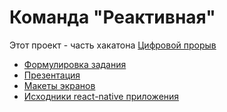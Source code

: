 # Команда "Реактивная"

Этот проект - часть хакатона [Цифровой прорыв](https://цифровойпрорыв.рф)

- [Формулировка задания](./TASK.md)
- [Презентация](./PRESENTATION.pdf)
- [Макеты экранов](./design/)
- [Исходники react-native приложения](./native/)

